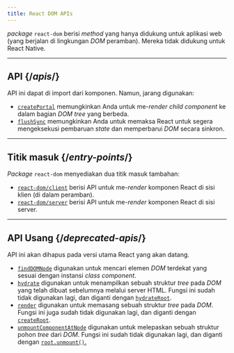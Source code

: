 ```yaml
---
title: React DOM APIs
---
```


<Intro>

*package* `react-dom` berisi *method* yang hanya didukung untuk aplikasi web (yang berjalan di lingkungan *DOM* peramban). Mereka tidak didukung untuk React Native.

</Intro>

---

## API {/*apis*/}

API ini dapat di import dari komponen. Namun, jarang digunakan:

* [`createPortal`](/reference/react-dom/createPortal) memungkinkan Anda untuk me-*render* *child component* ke dalam bagian *DOM* *tree* yang berbeda.
* [`flushSync`](/reference/react-dom/flushSync) memungkinkan Anda untuk memaksa React untuk segera mengeksekusi pembaruan *state* dan memperbarui *DOM* secara sinkron.

---

## Titik masuk {/*entry-points*/}

*Package* `react-dom` menyediakan dua titik masuk tambahan:

* [`react-dom/client`](/reference/react-dom/client) berisi API untuk me-*render* komponen React di sisi klien (di dalam peramban).
* [`react-dom/server`](/reference/react-dom/server) berisi API untuk me-*render* komponen React di sisi server.

---

## API Usang {/*deprecated-apis*/}

<Deprecated>

API ini akan dihapus pada versi utama React yang akan datang.

</Deprecated>

* [`findDOMNode`](/reference/react-dom/findDOMNode) digunakan untuk mencari elemen *DOM* terdekat yang sesuai dengan instansi *class component*.
* [`hydrate`](/reference/react-dom/hydrate) digunakan untuk menampilkan sebuah struktur *tree* pada *DOM* yang telah dibuat sebelumnya melalui server HTML. Fungsi ini sudah tidak digunakan lagi, dan diganti dengan [`hydrateRoot`](/reference/react-dom/client/hydrateRoot).
* [`render`](/reference/react-dom/render) digunakan untuk memasang sebuah struktur *tree* pada *DOM*. Fungsi ini juga sudah tidak digunakan lagi, dan diganti dengan [`createRoot`](/reference/react-dom/client/createRoot).
* [`unmountComponentAtNode`](/reference/react-dom/unmountComponentAtNode) digunakan untuk melepaskan sebuah struktur pohon *tree* dari *DOM*. Fungsi ini sudah tidak digunakan lagi, dan diganti dengan [`root.unmount()`.](/reference/react-dom/client/createRoot#root-unmount)